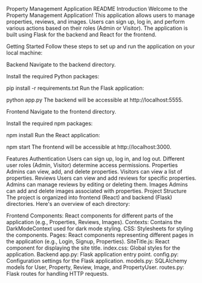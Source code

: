 Property Management Application README
Introduction
Welcome to the Property Management Application! This application allows users to manage properties, reviews, and images. Users can sign up, log in, and perform various actions based on their roles (Admin or Visitor). The application is built using Flask for the backend and React for the frontend.

Getting Started
Follow these steps to set up and run the application on your local machine:

Backend
Navigate to the backend directory.

Install the required Python packages:


pip install -r requirements.txt
Run the Flask application:


python app.py
The backend will be accessible at http://localhost:5555.

Frontend
Navigate to the frontend directory.

Install the required npm packages:


npm install
Run the React application:


npm start
The frontend will be accessible at http://localhost:3000.

Features
Authentication
Users can sign up, log in, and log out.
Different user roles (Admin, Visitor) determine access permissions.
Properties
Admins can view, add, and delete properties.
Visitors can view a list of properties.
Reviews
Users can view and add reviews for specific properties.
Admins can manage reviews by editing or deleting them.
Images
Admins can add and delete images associated with properties.
Project Structure
The project is organized into frontend (React) and backend (Flask) directories. Here's an overview of each directory:

Frontend
Components: React components for different parts of the application (e.g., Properties, Reviews, Images).
Contexts: Contains the DarkModeContext used for dark mode styling.
CSS: Stylesheets for styling the components.
Pages: React components representing different pages in the application (e.g., Login, Signup, Properties).
SiteTitle.js: React component for displaying the site title.
index.css: Global styles for the application.
Backend
app.py: Flask application entry point.
config.py: Configuration settings for the Flask application.
models.py: SQLAlchemy models for User, Property, Review, Image, and PropertyUser.
routes.py: Flask routes for handling HTTP requests.



